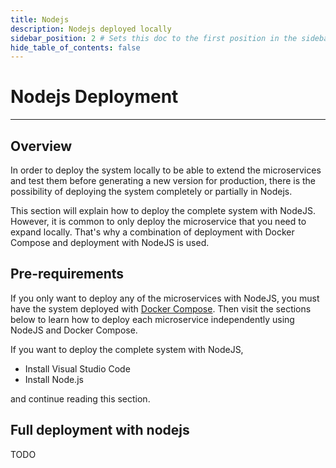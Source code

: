 ```yaml
---
title: Nodejs
description: Nodejs deployed locally
sidebar_position: 2 # Sets this doc to the first position in the sidebar
hide_table_of_contents: false
---
```


# Nodejs Deployment

---

## Overview
In order to deploy the system locally to be able to extend the microservices and test them before generating a new version for production, there is the possibility of deploying the system completely or partially in Nodejs.

This section will explain how to deploy the complete system with NodeJS. However, it is common to only deploy the microservice that you need to expand locally. That's why a combination of deployment with Docker Compose and deployment with NodeJS is used.

## Pre-requirements
If you only want to deploy any of the microservices with NodeJS, you must have the system deployed with [Docker Compose](/development/setup-development-environment/docker-compose). Then visit the sections below to learn how to deploy each microservice independently using NodeJS and Docker Compose.

If you want to deploy the complete system with NodeJS, 

- Install Visual Studio Code
- Install Node.js

and continue reading this section.

## Full deployment with nodejs
TODO